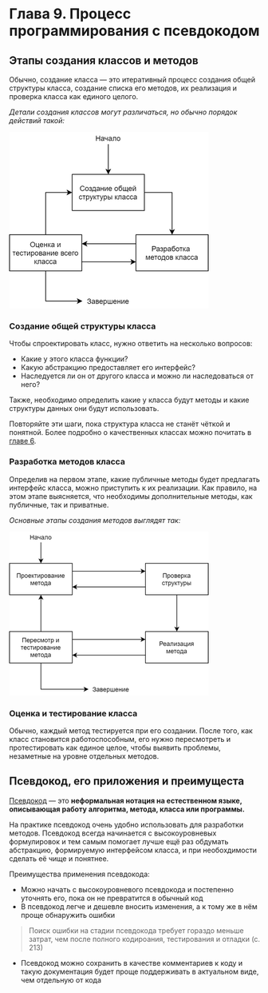 # Глава 9. Процесс программирования с псевдокодом

## Этапы создания классов и методов

Обычно, создание класса — это итеративный процесс создания общей структуры класса, создание списка его методов, их реализация и проверка класса как единого целого.

_Детали создания классов могут различаться, но обычно порядок действий такой:_

![Этапы создания классов](/images/chapter_9/1_class_development_stages.png)

### Создание общей структуры класса

Чтобы спроектировать класс, нужно ответить на несколько вопросов:

- Какие у этого класса функции?
- Какую абстракцию предоставляет его интерфейс?
- Наследуется ли он от другого класса и можно ли наследоваться от него?

Также, необходимо определить какие у класса будут методы и какие структуры данных они будут использовать.

Повторяйте эти шаги, пока структура класса не станёт чёткой и понятной. Более подробно о качественных классах можно почитать в [главе 6](chapter_6.md).

### Разработка методов класса

Определив на первом этапе, какие публичные методы будет предлагать интерфейс класса, можно приступить к их реализации. Как правило, на этом этапе выясняется, что необходимы дополнительные методы, как публичные, так и приватные.

_Основные этапы создания методов выглядят так:_

![Этапы создания методов](/images/chapter_9/2_method_development_stages.png)

### Оценка и тестирование класса

Обычно, каждый метод тестируется при его создании. После того, как класс становится работоспособным, его нужно пересмотреть и протестировать как единое целое, чтобы выявить проблемы, незаметные на уровне отдельных методов.

## Псевдокод, его приложения и преимущеста

[Псевдокод](https://en.wikipedia.org/wiki/Pseudocode) — это **неформальная нотация на естественном языке, описывающая работу алгоритма, метода, класса или программы.**

На практике псевдокод очень удобно использовать для разработки методов. Псевдокод всегда начинается с высокоуровневых формулировок и тем самым помогает лучше ещё раз обдумать абстракцию, формируемую интерфейсом класса, и при необохдимости сделать её чище и понятнее.

Преимущества применения псевдокода:

- Можно начать с высокоуровневого псевдокода и постепенно уточнять его, пока он не превратится в обычный код
- В псевдокод легче и дешевле вносить изменения, а к тому же в нём проще обнаружить ошибки

> Поиск ошибки на стадии псевдокода требует гораздо меньше затрат, чем после полного кодироания, тестирования и отладки (с. 213)

- Псевдокод можно сохранить в качестве комментариев к коду и такую документация будет проще поддерживать в актуальном виде, чем отдельную от кода
